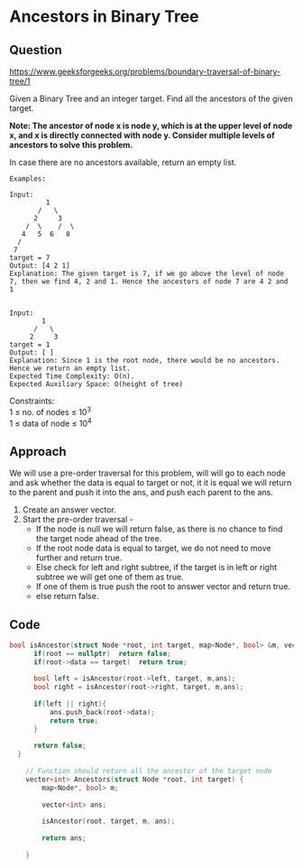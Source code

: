 # Ancestors in Binary Tree

## Question 
https://www.geeksforgeeks.org/problems/boundary-traversal-of-binary-tree/1

Given a Binary Tree and an integer target. Find all the ancestors of the given target.

**Note:
The ancestor of node x is node y, which is at the upper level of node x, and x is directly connected with node y. Consider multiple levels of ancestors to solve this problem.**

In case there are no ancestors available, return an empty list.
```
Examples:

Input:
         1
       /   \
      2     3
    /  \    /  \
   4   5  6   8
  /
 7
target = 7
Output: [4 2 1]
Explanation: The given target is 7, if we go above the level of node 7, then we find 4, 2 and 1. Hence the ancestors of node 7 are 4 2 and 1


Input:
        1
      /   \
     2     3
target = 1
Output: [ ]
Explanation: Since 1 is the root node, there would be no ancestors. Hence we return an empty list.
Expected Time Complexity: O(n).
Expected Auxiliary Space: O(height of tree)
```

Constraints:<br>
1 ≤ no. of nodes ≤ 10<sup>3</sup><br>
1 ≤ data of node ≤ 10<sup>4</sup>



## Approach

We will use a pre-order traversal for this problem, will will go to each node and ask whether the data is equal to target or not, it it is equal we will return to the parent and push it into the ans, and push each parent to the ans.

1. Create an answer vector.
2. Start the pre-order traversal -
    - If the node is null we will return false, as there is no chance to find the target node ahead of the tree.
    - If the root node data is equal to target, we do not need to move further and return true.
    - Else check for left and right subtree, if the target is in left or right subtree we will get one of them as true.
    - If one of them is true push the root to answer vector and return true.
    - else return false.


## Code
```cpp
bool isAncestor(struct Node *root, int target, map<Node*, bool> &m, vector<int> &ans){
      if(root == nullptr)  return false;
      if(root->data == target)  return true;
      
      bool left = isAncestor(root->left, target, m,ans);
      bool right = isAncestor(root->right, target, m,ans);
      
      if(left || right){
          ans.push_back(root->data);
          return true;
      }
      
      return false;
  }
  
    // Function should return all the ancestor of the target node
    vector<int> Ancestors(struct Node *root, int target) {
        map<Node*, bool> m;
        
        vector<int> ans;
        
        isAncestor(root, target, m, ans);
        
        return ans;
        
    }
```